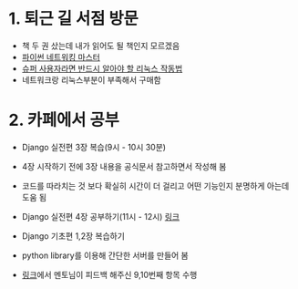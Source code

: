 # 1. 퇴근 길 서점 방문
- 책 두 권 샀는데 내가 읽어도 될 책인지 모르겠음
- [파이썬 네트워킹 마스터](http://www.yes24.com/Product/Goods/60820836?scode=032&OzSrank=1)
- [슈퍼 사용자라면 반드시 알아야 할 리눅스 작동법](http://www.yes24.com/Product/Goods/22404368?Acode=101)
- 네트워크랑 리눅스부분이 부족해서 구매함

# 2. 카페에서 공부 
- Django 실전편 3장 복습(9시 - 10시 30분)
- 4장 시작하기 전에 3장 내용을 공식문서 참고하면서 작성해 봄


- 코드를 따라치는 것 보다 확실히 시간이 더 걸리고 어떤 기능인지 분명하게 아는데 도움 됨
- Django 실전편 4장 공부하기(11시 - 12시)
[링크](https://github.com/jangjichang/Today-I-Learn/blob/master/Web/django/파이썬웹프로그래밍실전편/4장.md)


- Django 기초편 1,2장 복습하기
- python library를 이용해 간단한 서버를 만들어 봄
- [링크](https://github.com/jangjichang/Today-I-Learn/blob/master/20190202.md)에서 멘토님이 피드백 해주신 9,10번째 항목 수행 
